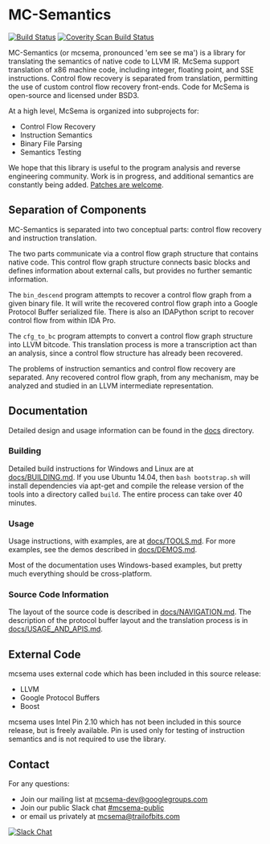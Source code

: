 MC-Semantics
============

[![Build Status](https://travis-ci.org/trailofbits/mcsema.svg?branch=master)](https://travis-ci.org/trailofbits/mcsema)
[![Coverity Scan Build Status](https://scan.coverity.com/projects/4144/badge.svg)](https://scan.coverity.com/projects/4144)

MC-Semantics (or mcsema, pronounced 'em see se ma') is a library for translating the semantics of native code to LLVM IR. McSema support translation of x86 machine code, including integer, floating point, and SSE instructions. Control flow recovery is separated from translation, permitting the use of custom control flow recovery front-ends. Code for McSema is open-source and licensed under BSD3.

At a high level, McSema is organized into subprojects for:
* Control Flow Recovery
* Instruction Semantics
* Binary File Parsing
* Semantics Testing

We hope that this library is useful to the program analysis and reverse engineering community. Work is in progress, and additional semantics are constantly being added. [Patches are welcome](https://github.com/trailofbits/mcsema/issues).

## Separation of Components

MC-Semantics is separated into two conceptual parts: control flow recovery and instruction translation. 

The two parts communicate via a control flow graph structure that contains native code. This control flow graph structure connects basic blocks and defines information about external calls, but provides no further semantic information.

The `bin_descend` program attempts to recover a control flow graph from a given binary file. It will write the recovered control flow graph into a Google Protocol Buffer serialized file. There is also an IDAPython script to recover control flow from within IDA Pro.

The `cfg_to_bc` program attempts to convert a control flow graph structure into LLVM bitcode. This translation process is more a transcription act than an analysis, since a control flow structure has already been recovered.

The problems of instruction semantics and control flow recovery are separated. Any recovered control flow graph, from any mechanism, may be analyzed and studied in an LLVM intermediate representation. 

## Documentation

Detailed design and usage information can be found in the [docs](docs/) directory.

### Building

Detailed build instructions for Windows and Linux are at [docs/BUILDING.md](docs/BUILDING.md). If you use Ubuntu 14.04, then `bash bootstrap.sh` will install dependencies via apt-get and compile the release version of the tools into a directory called `build`. The entire process can take over 40 minutes. 

### Usage

Usage instructions, with examples, are at [docs/TOOLS.md](docs/TOOLS.md). For more examples, see the demos described in [docs/DEMOS.md](docs/DEMOS.md).

Most of the documentation uses Windows-based examples, but pretty much everything should be cross-platform.

### Source Code Information 

The layout of the source code is described in [docs/NAVIGATION.md](docs/NAVIGATION.md). The description of the protocol buffer layout and the translation process is in [docs/USAGE_AND_APIS.md](docs/USAGE_AND_APIS.md).

## External Code
mcsema uses external code which has been included in this source release:
 * LLVM
 * Google Protocol Buffers
 * Boost

mcsema uses Intel Pin 2.10 which has not been included in this source release, but is freely available. Pin is used only for testing of instruction semantics and is not required to use the library.

## Contact

For any questions:
* Join our mailing list at [mcsema-dev@googlegroups.com](https://groups.google.com/forum/?hl=en#!forum/mcsema-dev)
* Join our public Slack chat [#mcsema-public](https://mcsema-chat.herokuapp.com/)
* or email us privately at mcsema@trailofbits.com

[![Slack Chat](http://mcsema-chat.herokuapp.com/badge.svg)](https://mcsema-chat.herokuapp.com/)

